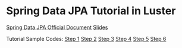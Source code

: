 Spring Data JPA Tutorial in Luster
=====

[Spring Data JPA Official Document](http://docs.spring.io/spring-data/jpa/docs/current/reference/html/)
[Slides](https://slides.com/chungjason/spring-data-jpa)

Tutorial Sample Codes:
[Step 1](https://github.com/shiningjason1989/SpringDataJpaTutorial/tree/Step1)
[Step 2](https://github.com/shiningjason1989/SpringDataJpaTutorial/tree/Step2)
[Step 3](https://github.com/shiningjason1989/SpringDataJpaTutorial/tree/Step3)
[Step 4](https://github.com/shiningjason1989/SpringDataJpaTutorial/tree/Step4)
[Step 5](https://github.com/shiningjason1989/SpringDataJpaTutorial/tree/Step5)
[Step 6](https://github.com/shiningjason1989/SpringDataJpaTutorial/tree/Step6)
